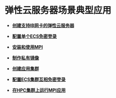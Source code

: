 # 弹性云服务器场景典型应用<a name="ZH-CN_TOPIC_0062552880"></a>

-   **[创建支持IB网卡的弹性云服务器](创建支持IB网卡的弹性云服务器.md)**  

-   **[配置单个ECS免密登录](配置单个ECS免密登录.md)**  

-   **[安装和使用MPI](安装和使用MPI.md)**  

-   **[制作私有镜像](制作私有镜像.md)**  

-   **[创建应用集群](创建应用集群.md)**  

-   **[配置ECS集群互相免密登录](配置ECS集群互相免密登录.md)**  

-   **[在HPC集群上运行MPI应用](在HPC集群上运行MPI应用.md)**  


